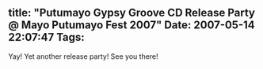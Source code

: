 title: "Putumayo Gypsy Groove CD Release Party @ Mayo Putumayo Fest 2007"
Date: 2007-05-14 22:07:47
Tags: 
---
Yay! Yet another release party! See you there!
